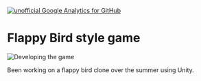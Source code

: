 [![unofficial Google Analytics for GitHub](https://gaforgithub.azurewebsites.net/api?repo=FlappyBirdStyleGame)](https://github.com/dgkanatsios/gaforgithub)

# Flappy Bird style game

![Developing the game](https://dgkanatsios.files.wordpress.com/2014/07/image_0d2036fe.png)

Been working on a flappy bird clone over the summer using Unity.
